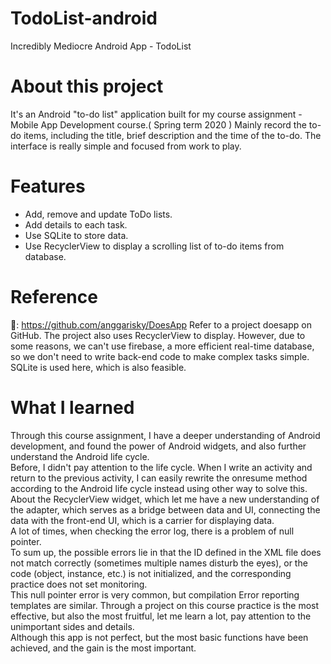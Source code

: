 # TodoList-android
Incredibly Mediocre Android App - TodoList

# About this project
It's an Android "to-do list" application built for my course assignment - Mobile App Development course.( Spring term 2020 )
Mainly record the to-do items, including the title, brief description and the time of the to-do. The interface is really simple and focused from work to play.

# Features
* Add, remove and update ToDo lists.
* Add details to each task.
* Use SQLite to store data.
* Use RecyclerView to display a scrolling list of to-do items from database.

# Reference
🔗: https://github.com/anggarisky/DoesApp
Refer to a project doesapp on GitHub. 
The project also uses RecyclerView to display. 
However, due to some reasons, we can't use firebase, a more efficient real-time database, so we don't need to write back-end code to make complex tasks simple. 
SQLite is used here, which is also feasible.

# What I learned
Through this course assignment, I have a deeper understanding of Android development, and found the power of Android widgets, and also further understand the Android life cycle.  
Before, I didn't pay attention to the life cycle. When I write an activity and return to the previous activity, 
I can easily rewrite the onresume method according to the Android life cycle instead using other way to solve this.   
About the RecyclerView widget, which let me have a new understanding of the adapter, 
which serves as a bridge between data and UI, connecting the  data with the front-end UI, which is a carrier for displaying data.    
A lot of times, when checking the error log, 
there is a problem of null pointer.    
To sum up, the possible errors lie in that the ID defined in the XML file does not match correctly (sometimes multiple names disturb the eyes),
or the code (object, instance, etc.) is not initialized, 
and the corresponding practice does not set monitoring.      
This null pointer error is very common, but compilation Error reporting templates are similar. 
Through a project on this course practice is the most effective, 
but also the most fruitful, 
let me learn a lot, pay attention to the unimportant sides and details.    
Although this app is not perfect, but the most basic functions have been achieved, 
and the gain is the most important. 

 
